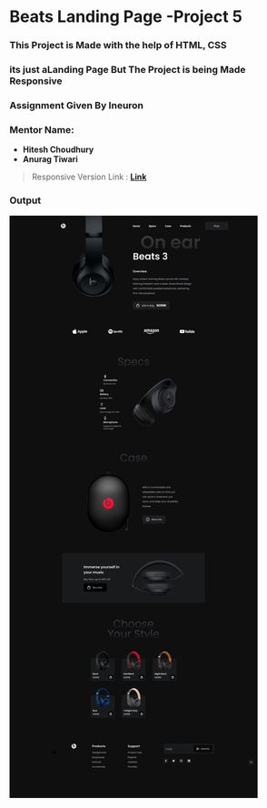 # Beats Landing Page -Project 5

### This Project is Made with the help of HTML, CSS
### its just aLanding Page But The Project is being Made Responsive
### Assignment Given By Ineuron 
### Mentor Name: 
- **Hitesh Choudhury**
- **Anurag Tiwari**

>Responsive Version Link : **[Link](https://beats-landing-page-ineuron.netlify.app/)**  

### Output
![Project 4](Main%20Landing%20page.png)